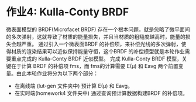 # 作业4: Kulla-Conty BRDF

微表面模型的 BRDF(Microfacet BRDF) 存在一个根本问题，就是忽略了微平面间的多次弹射，这就导致了材质的能量损失，并且当材质的粗糙度越高时，能量的损失会越严重。
通过引入一个微表面BRDF 的补偿项，来补偿光线的多次弹射，使得材质的渲染结果可以近似保持能量守恒，这个BRDF 的补偿模型就是本轮作业需要重点完成的 Kulla-Conty BRDF 近似模型。
完成 Kulla-Conty BRDF 模型，关键在于计算 BRDF 的补偿项 fms，而 fms的计算需要 E(μ) 和 Eavg 两个前置变量。由此本轮作业将分为以下两个部分：

- 在离线端 (lut-gen 文件夹中) 预计算 E(μ) 和 Eavg。
- 在实时端(homework4 文件夹中) 通过查询预计算数据构建BRDF 的补偿项。

